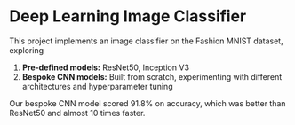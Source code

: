 # Deep Learning Image Classifier
This project implements an image classifier on the Fashion MNIST dataset, exploring 
1. **Pre-defined models:** ResNet50, Inception V3
2. **Bespoke CNN models:** Built from scratch, experimenting with different architectures and hyperparameter tuning

Our bespoke CNN model scored 91.8% on accuracy, which was better than ResNet50 and almost 10 times faster.
